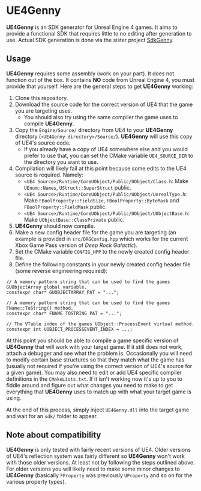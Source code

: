 # **UE4Genny**

**UE4Genny** is an SDK generator for Unreal Engine 4 games. It aims to provide a functional SDK that requires little to no editing after generation to use. Actual SDK generation is done via the sister project [SdkGenny](https://github.com/cursey/sdkgenny).

## Usage

**UE4Genny** requires some assembly (work on your part). It does not function out of the box. It contains **NO** code from Unreal Engine 4, you must provide that yourself. Here are the general steps to get **UE4Genny** working:

1. Clone this repository.
2. Download the source code for the correct version of UE4 that the game you are targeting uses.
    * You should also try using the same compiler the game uses to compile **UE4Genny**. 
3. Copy the `Engine/Source/` directory from UE4 to your **UE4Genny** directory (`<UE4Genny directory>/Source/`). **UE4Genny** will use this copy of UE4's source code.
    * If you already have a copy of UE4 somewhere else and you would prefer to use that, you can set the CMake variable `UE4_SOURCE_DIR` to the directory you want to use.
4. Compilation will likely fail at this point because some edits to the UE4 source is required. Namely:
    * `<UE4 Source>/Runtime/CoreUObject/Public/UObject/Class.h`: Make `UEnum::Names`, `UStruct::SuperStruct` public.
    * `<UE4 Source>/Runtime/CoreUObject/Public/UObject/UnrealType.h`: Make `FBoolProperty::FieldSize`, `FBoolProperty::ByteMask` and `FBoolProperty::FieldMask` public.
    * `<UE4 Source>/Runtime/CoreUObject/Public/UObject/UObjectBase.h`: Make `UObjectBase::ClassPrivate` public.
5. **UE4Genny** should now compile.
6. Make a new config header file for the game you are targeting (an example is provided in `src/DRGConfig.hpp` which works for the current Xbox Game Pass version of *Deep Rock Galactic*).
7. Set the CMake variable `CONFIG_HPP` to the newly created config header file.
8. Define the following constants in your newly created config header file (some reverse engineering required):

```
// A memory pattern string that can be used to find the games GUObjectArray global variable.
constexpr char* GUOBJECTARRAY_PAT = "...";

// A memory pattern string that can be used to find the games FName::ToString() method.
constexpr char* FNAME_TOSTRING_PAT = "...";

// The VTable index of the games UObject::ProcessEvent virtual method.
constexpr int UOBJECT_PROCESSEVENT_INDEX = ...;
```

At this point you should be able to compile a game specific version of **UE4Genny** that will work with your target game. If it still does not work, attach a debugger and see what the problem is. Occasionally you will need to modify certain base structures so that they match what the game has (usually not required if you're using the correct version of UE4's source for a given game). You may also need to edit or add UE4 specific compiler definitions in the `CMakeLists.txt`. If it isn't working now it's up to you to fiddle around and figure out what changes you need to make to get everything that **UE4Genny** uses to match up with what your target game is using.

At the end of this process, simply inject `UE4Genny.dll` into the target game and wait for an `sdk/` folder to appear.

## Note about compatibility

**UE4Genny** is only tested with fairly recent versions of UE4. Older versions of UE4's reflection system was fairly different so **UE4Genny** won't work with those older versions. At least not by following the steps outlined above. For older versions you will likely need to make some minor changes to **UE4Genny** (basically `FProperty` was previously `UProperty` and so on for the various property types).
